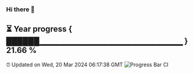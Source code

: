 ### Hi there 👋
⏳ Year progress { ██████▁▁▁▁▁▁▁▁▁▁▁▁▁▁▁▁▁▁▁▁▁▁▁▁ } 21.66 %
---
⏰ Updated on Wed, 20 Mar 2024 06:17:38 GMT
![Progress Bar CI](https://github.com/liununu/liununu/workflows/Progress%20Bar%20CI/badge.svg)
